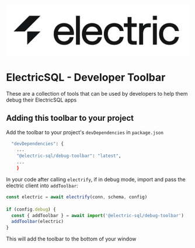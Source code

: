 <a href="https://electric-sql.com">
  <picture>
    <source media="(prefers-color-scheme: dark)"
        srcset="https://raw.githubusercontent.com/electric-sql/meta/main/identity/ElectricSQL-logo-light-trans.svg"
    />
    <source media="(prefers-color-scheme: light)"
        srcset="https://raw.githubusercontent.com/electric-sql/meta/main/identity/ElectricSQL-logo-black.svg"
    />
    <img alt="ElectricSQL logo"
        src="https://raw.githubusercontent.com/electric-sql/meta/main/identity/ElectricSQL-logo-black.svg"
    />
  </picture>
</a>

# ElectricSQL - Developer Toolbar

These are a collection of tools that can be used by developers to help them debug their ElectricSQL apps

## Adding this toolbar to your project

Add the toolbar to your project's `devDependencies` in `package.json`

```sh
  "devDependencies": {
    ...
    "@electric-sql/debug-toolbar": "latest",
    ...
    }
```

In your code after calling `electrify`, if in debug mode, import and pass the electric client into `addToolbar`:

```typescript
const electric = await electrify(conn, schema, config)

if (config.debug) {
  const { addToolbar } = await import('@electric-sql/debug-toolbar')
  addToolbar(electric)
}
```

This will add the toolbar to the bottom of your window




